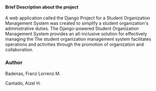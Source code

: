 #### Brief Description about the project
A web application called the Django Project for a Student Organization Management System was created to simplify a student organization's administrative duties. 
The Django-powered Student Organization Management System provides an all-inclusive solution for effectively managing the 
The student organization management system facilitates operations and activities through the promotion of organization and collaboration.

### Author
Badenas, Franz Lorrenz M.

Cantado, Aizel H.
